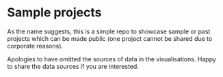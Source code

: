 # Sample projects
As the name suggests, this is a simple repo to showcase sample or past projects which can be made public (one project cannot be shared due to corporate reasons). 

Apologies to have omitted the sources of data in the visualisations. Happy to share the data sources if you are interested.

